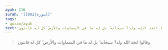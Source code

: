 ```yaml
---
ayah: 116
surah: '[[002|سورة]]'
tags:
- quran/ayah
text: وقالوا اتخذ الله ولدا ۗ سبحانه ۖ بل له ما في السماوات والأرض ۖ كل له قانتون
---
```

> وقالوا اتخذ الله ولدا ۗ سبحانه ۖ بل له ما في السماوات والأرض ۖ كل له قانتون
